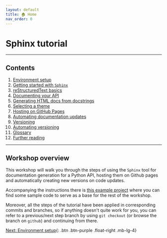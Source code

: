 ```yaml
---
layout: default
title: 🏠 Home
nav_order: 0
---
```


# Sphinx tutorial

---

## Contents

1. [Environment setup](docs/environment-setup.md)
2. [Getting started with `Sphinx`](docs/getting-started-with-sphinx.md)
3. [reStructuredText basics](docs/restructuredtext-basics.md)
4. [Documenting your API](docs/documenting-your-api.md)
5. [Generating HTML docs from docstrings](docs/generating-docs.md)
6. [Selecting a theme](docs/selecting-a-theme.md)
7. [Hosting on GitHub Pages](docs/hosting-on-github-pages.md)
8. [Automating documentation updates](docs/automating-documentation-updates.md)
9. [Versioning](docs/versioning.md)
10. [Automating versioning](docs/automating-versioning.md)
11. [Glossary](docs/glossary.md)
12. [Further reading](docs/further-reading.md)

---

## Workshop overview

This workshop will walk you through the steps of using the `Sphinx` tool for documentation
generation for a Python API, hosting them on Github pages and automatically creating new versions
on code updates.

Accompanying the instructions there is [this example project](https://github.com/aelsayed95/the-office) where you can find some sample code to serve as a base for the rest of the workshop.

Moreover, all the steps of the tutorial have been applied in corresponding commits and branches, so
if anything doesn't quite work for you, you can refer to a previous/next step branch by using
`git checkout` (or browse the branch on `github`) and continuing from there.

[Next: Environment setup](docs/environment-setup.md){: .btn .btn-purple .float-right .mb-lg-4}
<br />
